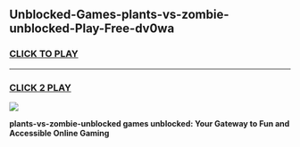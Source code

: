 
## Unblocked-Games-plants-vs-zombie-unblocked-Play-Free-dv0wa
<h3>
<a href="https://premium76.site?title=plants-vs-zombie-unblocked&ref=12A">CLICK TO PLAY</a></h3>
<hr>

<h3>
<a href="https://premium76.site?title=plants-vs-zombie-unblocked&ref=12A">CLICK 2 PLAY</a>
  
</h3>

<a href="https://premium76.site?title=plants-vs-zombie-unblocked&ref=12A"><img src="https://clearcache.store/games.png"></a>


**plants-vs-zombie-unblocked games unblocked: Your Gateway to Fun and Accessible Online Gaming**
